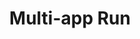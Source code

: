 ---
type: docs
title: "Multi-app Run"
linkTitle: "Multi-app Run"
weight: 300
description: "Support for running multiple Dapr applications with one command"
---
